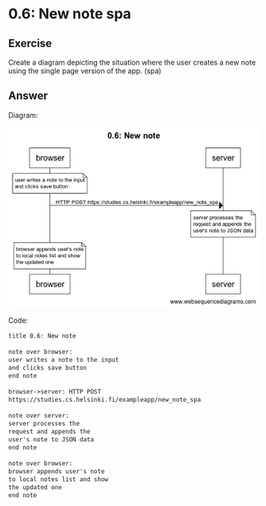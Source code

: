 # 0.6: New note spa

## Exercise

Create a diagram depicting the situation where the user creates a new note using the single page version of the app. (spa)

## Answer
Diagram:

![diagram](./0.6.png)

Code:

```
title 0.6: New note

note over browser:
user writes a note to the input 
and clicks save button
end note

browser->server: HTTP POST https://studies.cs.helsinki.fi/exampleapp/new_note_spa

note over server:
server processes the 
request and appends the 
user's note to JSON data
end note

note over browser:
browser appends user's note
to local notes list and show 
the updated one
end note
```
